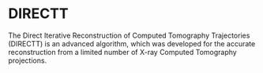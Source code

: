 # DIRECTT
The Direct Iterative Reconstruction of Computed Tomography Trajectories (DIRECTT) is an advanced algorithm, which was developed for the accurate reconstruction from a limited number of X-ray Computed Tomography projections.
